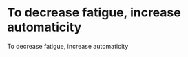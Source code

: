 # To decrease fatigue, increase automaticity
To decrease fatigue, increase automaticity

<!-- #Life -->

<!-- {BearID:86871971-3AD7-4850-86FF-90C3B6F2CEF1-15756-0000130468C04F20} -->
